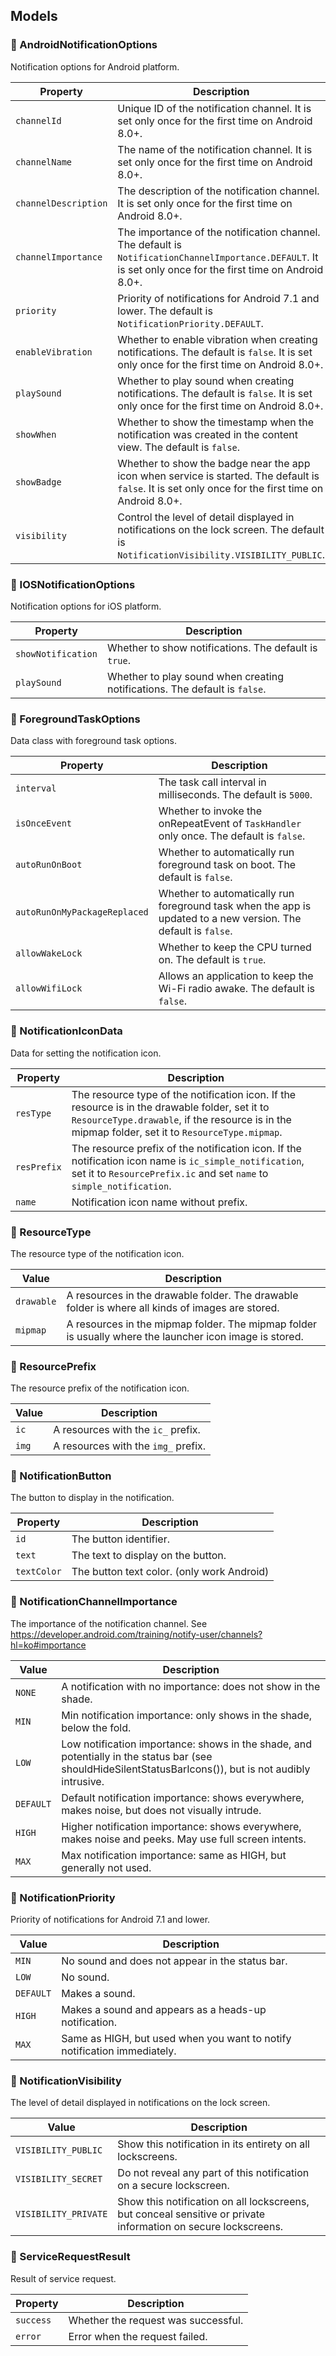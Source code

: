 ## Models

### :chicken: AndroidNotificationOptions

Notification options for Android platform.

| Property             | Description                                                                                                                                                 |
|----------------------|-------------------------------------------------------------------------------------------------------------------------------------------------------------|
| `channelId`          | Unique ID of the notification channel. It is set only once for the first time on Android 8.0+.                                                              |
| `channelName`        | The name of the notification channel. It is set only once for the first time on Android 8.0+.                                                               |
| `channelDescription` | The description of the notification channel. It is set only once for the first time on Android 8.0+.                                                        |
| `channelImportance`  | The importance of the notification channel. The default is `NotificationChannelImportance.DEFAULT`. It is set only once for the first time on Android 8.0+. |
| `priority`           | Priority of notifications for Android 7.1 and lower. The default is `NotificationPriority.DEFAULT`.                                                         |
| `enableVibration`    | Whether to enable vibration when creating notifications. The default is `false`. It is set only once for the first time on Android 8.0+.                    |
| `playSound`          | Whether to play sound when creating notifications. The default is `false`. It is set only once for the first time on Android 8.0+.                          |
| `showWhen`           | Whether to show the timestamp when the notification was created in the content view. The default is `false`.                                                |
| `showBadge`          | Whether to show the badge near the app icon when service is started. The default is `false`. It is set only once for the first time on Android 8.0+.        |
| `visibility`         | Control the level of detail displayed in notifications on the lock screen. The default is `NotificationVisibility.VISIBILITY_PUBLIC`.                       |

### :chicken: IOSNotificationOptions

Notification options for iOS platform.

| Property           | Description                                                                |
|--------------------|----------------------------------------------------------------------------|
| `showNotification` | Whether to show notifications. The default is `true`.                      |
| `playSound`        | Whether to play sound when creating notifications. The default is `false`. |

### :chicken: ForegroundTaskOptions

Data class with foreground task options.

| Property                     | Description                                                                                                    |
|------------------------------|----------------------------------------------------------------------------------------------------------------|
| `interval`                   | The task call interval in milliseconds. The default is `5000`.                                                 |
| `isOnceEvent`                | Whether to invoke the onRepeatEvent of `TaskHandler` only once. The default is `false`.                        |
| `autoRunOnBoot`              | Whether to automatically run foreground task on boot. The default is `false`.                                  |
| `autoRunOnMyPackageReplaced` | Whether to automatically run foreground task when the app is updated to a new version. The default is `false`. |
| `allowWakeLock`              | Whether to keep the CPU turned on. The default is `true`.                                                      |
| `allowWifiLock`              | Allows an application to keep the Wi-Fi radio awake. The default is `false`.                                   |

### :chicken: NotificationIconData

Data for setting the notification icon.

| Property    | Description                                                                                                                                                                                         |
|-------------|-----------------------------------------------------------------------------------------------------------------------------------------------------------------------------------------------------|
| `resType`   | The resource type of the notification icon. If the resource is in the drawable folder, set it to `ResourceType.drawable`, if the resource is in the mipmap folder, set it to `ResourceType.mipmap`. |
| `resPrefix` | The resource prefix of the notification icon. If the notification icon name is `ic_simple_notification`, set it to `ResourcePrefix.ic` and set `name` to `simple_notification`.                     |
| `name`      | Notification icon name without prefix.                                                                                                                                                              |

### :chicken: ResourceType

The resource type of the notification icon.

| Value      | Description                                                                                             |
|------------|---------------------------------------------------------------------------------------------------------|
| `drawable` | A resources in the drawable folder. The drawable folder is where all kinds of images are stored.        |
| `mipmap`   | A resources in the mipmap folder. The mipmap folder is usually where the launcher icon image is stored. |

### :chicken: ResourcePrefix

The resource prefix of the notification icon.

| Value | Description                         |
|-------|-------------------------------------|
| `ic`  | A resources with the `ic_` prefix.  |
| `img` | A resources with the `img_` prefix. |

### :chicken: NotificationButton

The button to display in the notification.

| Property    | Description                                |
|-------------|--------------------------------------------|
| `id`        | The button identifier.                     |
| `text`      | The text to display on the button.         |
| `textColor` | The button text color. (only work Android) |

### :chicken: NotificationChannelImportance

The importance of the notification channel.
See https://developer.android.com/training/notify-user/channels?hl=ko#importance

| Value     | Description                                                                                                                                              |
|-----------|----------------------------------------------------------------------------------------------------------------------------------------------------------|
| `NONE`    | A notification with no importance: does not show in the shade.                                                                                           |
| `MIN`     | Min notification importance: only shows in the shade, below the fold.                                                                                    |
| `LOW`     | Low notification importance: shows in the shade, and potentially in the status bar (see shouldHideSilentStatusBarIcons()), but is not audibly intrusive. |
| `DEFAULT` | Default notification importance: shows everywhere, makes noise, but does not visually intrude.                                                           |
| `HIGH`    | Higher notification importance: shows everywhere, makes noise and peeks. May use full screen intents.                                                    |
| `MAX`     | Max notification importance: same as HIGH, but generally not used.                                                                                       |

### :chicken: NotificationPriority

Priority of notifications for Android 7.1 and lower.

| Value     | Description                                                              |
|-----------|--------------------------------------------------------------------------|
| `MIN`     | No sound and does not appear in the status bar.                          |
| `LOW`     | No sound.                                                                |
| `DEFAULT` | Makes a sound.                                                           |
| `HIGH`    | Makes a sound and appears as a heads-up notification.                    |
| `MAX`     | Same as HIGH, but used when you want to notify notification immediately. |

### :chicken: NotificationVisibility

The level of detail displayed in notifications on the lock screen.

| Value                | Description                                                                                                    |
|----------------------|----------------------------------------------------------------------------------------------------------------|
| `VISIBILITY_PUBLIC`  | Show this notification in its entirety on all lockscreens.                                                     |
| `VISIBILITY_SECRET`  | Do not reveal any part of this notification on a secure lockscreen.                                            |
| `VISIBILITY_PRIVATE` | Show this notification on all lockscreens, but conceal sensitive or private information on secure lockscreens. |

### :chicken: ServiceRequestResult

Result of service request.

| Property  | Description                         |
|-----------|-------------------------------------|
| `success` | Whether the request was successful. |
| `error`   | Error when the request failed.      |
